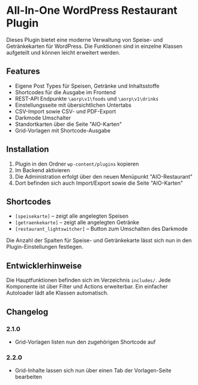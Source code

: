 # All-In-One WordPress Restaurant Plugin

Dieses Plugin bietet eine moderne Verwaltung von Speise- und Getränkekarten für WordPress. Die Funktionen sind in einzelne Klassen aufgeteilt und können leicht erweitert werden.

## Features

- Eigene Post Types für Speisen, Getränke und Inhaltsstoffe
- Shortcodes für die Ausgabe im Frontend
- REST-API Endpunkte `\aorp\v1\foods` und `\aorp\v1\drinks`
- Einstellungsseite mit übersichtlichen Untertabs
- CSV-Import sowie CSV- und PDF-Export
- Darkmode Umschalter
- Standortkarten über die Seite "AIO-Karten"
- Grid-Vorlagen mit Shortcode-Ausgabe

## Installation

1. Plugin in den Ordner `wp-content/plugins` kopieren
2. Im Backend aktivieren
3. Die Administration erfolgt über den neuen Menüpunkt "AIO-Restaurant"
4. Dort befinden sich auch Import/Export sowie die Seite "AIO-Karten"

## Shortcodes

- `[speisekarte]` – zeigt alle angelegten Speisen
- `[getraenkekarte]` – zeigt alle angelegten Getränke
- `[restaurant_lightswitcher]` – Button zum Umschalten des Darkmode

Die Anzahl der Spalten für Speise- und Getränkekarte lässt sich nun in den Plugin-Einstellungen festlegen.

## Entwicklerhinweise

Die Hauptfunktionen befinden sich im Verzeichnis `includes/`. Jede Komponente ist über Filter und Actions erweiterbar. Ein einfacher Autoloader lädt alle Klassen automatisch.

## Changelog

### 2.1.0
* Grid-Vorlagen listen nun den zugehörigen Shortcode auf

### 2.2.0
* Grid-Inhalte lassen sich nun über einen Tab der Vorlagen-Seite bearbeiten
